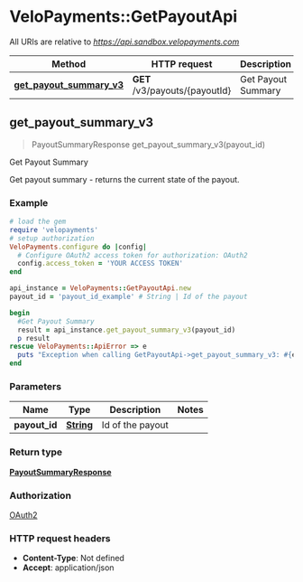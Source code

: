 # VeloPayments::GetPayoutApi

All URIs are relative to *https://api.sandbox.velopayments.com*

Method | HTTP request | Description
------------- | ------------- | -------------
[**get_payout_summary_v3**](GetPayoutApi.md#get_payout_summary_v3) | **GET** /v3/payouts/{payoutId} | Get Payout Summary



## get_payout_summary_v3

> PayoutSummaryResponse get_payout_summary_v3(payout_id)

Get Payout Summary

Get payout summary - returns the current state of the payout.

### Example

```ruby
# load the gem
require 'velopayments'
# setup authorization
VeloPayments.configure do |config|
  # Configure OAuth2 access token for authorization: OAuth2
  config.access_token = 'YOUR ACCESS TOKEN'
end

api_instance = VeloPayments::GetPayoutApi.new
payout_id = 'payout_id_example' # String | Id of the payout

begin
  #Get Payout Summary
  result = api_instance.get_payout_summary_v3(payout_id)
  p result
rescue VeloPayments::ApiError => e
  puts "Exception when calling GetPayoutApi->get_payout_summary_v3: #{e}"
end
```

### Parameters


Name | Type | Description  | Notes
------------- | ------------- | ------------- | -------------
 **payout_id** | [**String**](.md)| Id of the payout | 

### Return type

[**PayoutSummaryResponse**](PayoutSummaryResponse.md)

### Authorization

[OAuth2](../README.md#OAuth2)

### HTTP request headers

- **Content-Type**: Not defined
- **Accept**: application/json

